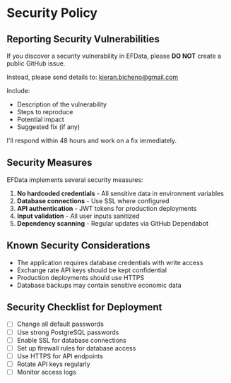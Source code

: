 # Security Policy

## Reporting Security Vulnerabilities

If you discover a security vulnerability in EFData, please **DO NOT** create a public GitHub issue.

Instead, please send details to: kieran.bicheno@gmail.com

Include:
- Description of the vulnerability
- Steps to reproduce
- Potential impact
- Suggested fix (if any)

I'll respond within 48 hours and work on a fix immediately.

## Security Measures

EFData implements several security measures:

1. **No hardcoded credentials** - All sensitive data in environment variables
2. **Database connections** - Use SSL where configured
3. **API authentication** - JWT tokens for production deployments
4. **Input validation** - All user inputs sanitized
5. **Dependency scanning** - Regular updates via GitHub Dependabot

## Known Security Considerations

- The application requires database credentials with write access
- Exchange rate API keys should be kept confidential
- Production deployments should use HTTPS
- Database backups may contain sensitive economic data

## Security Checklist for Deployment

- [ ] Change all default passwords
- [ ] Use strong PostgreSQL passwords
- [ ] Enable SSL for database connections
- [ ] Set up firewall rules for database access
- [ ] Use HTTPS for API endpoints
- [ ] Rotate API keys regularly
- [ ] Monitor access logs